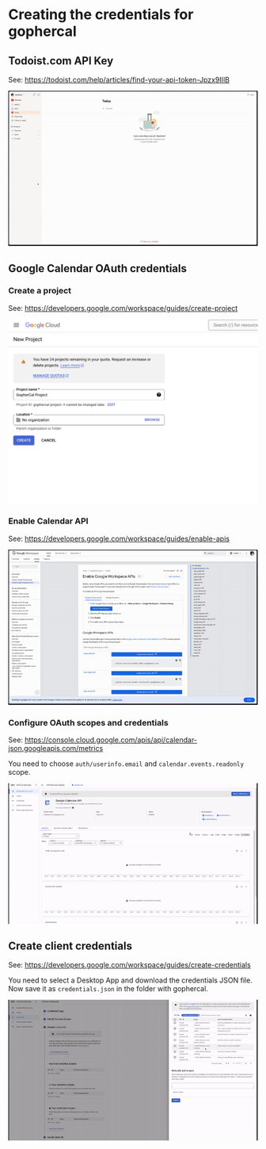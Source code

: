 # Creating the credentials for gophercal

## Todoist.com API Key

See: https://todoist.com/help/articles/find-your-api-token-Jpzx9IIlB

![Todoist Creation GIF](./images/todoist-token.gif)

## Google Calendar OAuth credentials

### Create a project

See: https://developers.google.com/workspace/guides/create-project

![Google Create Project](./images/create-google-project.png)

### Enable Calendar API

See: https://developers.google.com/workspace/guides/enable-apis

![Enable Calendar API](./images/enable-calendar-api.gif)

### Configure OAuth scopes and credentials

See: https://console.cloud.google.com/apis/api/calendar-json.googleapis.com/metrics

You need to choose `auth/userinfo.email` and `calendar.events.readonly` scope.

![OAuth Scope selection](./images/oauth-scopes.gif)

## Create client credentials

See: https://developers.google.com/workspace/guides/create-credentials

You need to select a Desktop App and download the credentials JSON file. Now save it as `credentials.json` in the folder with gophercal.

![Client Credentials](./images/create-client-credentials.gif)